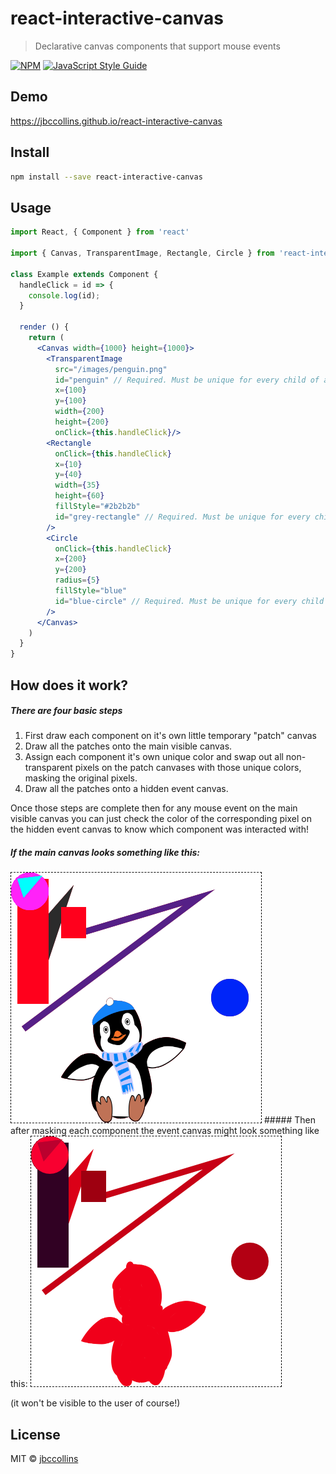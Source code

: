 # react-interactive-canvas

> Declarative canvas components that support mouse events

[![NPM](https://img.shields.io/npm/v/react-interactive-canvas.svg)](https://www.npmjs.com/package/react-interactive-canvas) [![JavaScript Style Guide](https://img.shields.io/badge/code_style-standard-brightgreen.svg)](https://standardjs.com)

## Demo
https://jbccollins.github.io/react-interactive-canvas

## Install

```bash
npm install --save react-interactive-canvas
```

## Usage

```jsx
import React, { Component } from 'react'

import { Canvas, TransparentImage, Rectangle, Circle } from 'react-interactive-canvas'

class Example extends Component {
  handleClick = id => {
    console.log(id);
  }

  render () {
    return (
      <Canvas width={1000} height={1000}>
        <TransparentImage
          src="/images/penguin.png"
          id="penguin" // Required. Must be unique for every child of a <Canvas/>
          x={100}
          y={100}
          width={200}
          height={200}
          onClick={this.handleClick}/>
        <Rectangle
          onClick={this.handleClick}
          x={10}
          y={40}
          width={35}
          height={60}
          fillStyle="#2b2b2b"
          id="grey-rectangle" // Required. Must be unique for every child of a <Canvas/>
        />
        <Circle
          onClick={this.handleClick}
          x={200}
          y={200}
          radius={5}
          fillStyle="blue"
          id="blue-circle" // Required. Must be unique for every child of a <Canvas/>
        />
      </Canvas>
    )
  }
}
```

## How does it work?

##### There are four basic steps

  1. First draw each component on it's own little temporary "patch" canvas
  2. Draw all the patches onto the main visible canvas.
  3. Assign each component it's own unique color and swap out all non-transparent pixels on the patch canvases with those unique colors, masking the original pixels.
  4. Draw all the patches onto a hidden event canvas.

Once those steps are complete then for any mouse event on the main visible canvas you can just check the color of the corresponding pixel on the hidden event canvas to know which component was interacted with!

##### If the main canvas looks something like this:
<img src="readme_images/visible.png" alt="visible_canvas">
##### Then after masking each component the event canvas might look something like this:
<img src="readme_images/hidden.png" alt="hidden_canvas">

(it won't be visible to the user of course!)

## License

MIT © [jbccollins](https://github.com/jbccollins)
